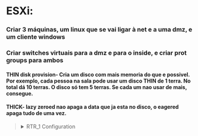 # ESXi:


### Criar 3 máquinas, um linux que se vai ligar à net e a uma dmz, e um cliente windows


### Criar switches virtuais para a dmz e para o inside, e criar prot groups para ambos


#### THIN disk provision- Cria um disco com mais memoria do que e possivel. Por exemplo, cada pessoa na sala pode usar um disco THIN de 1 terra. No total dá 10 terras. O disco só tem 5 terras. Se cada um nao usar de mais, consegue.


#### THICK- lazy zeroed nao apaga a data que ja esta no disco, o eagered apaga tudo de uma vez.




> <details>
>   <summary>RTR_1 Configuration</summary>
>   
>   - **Storage**: 4 GB of storage
>   - **Memory**: 768 MB
>   - **Provisioning**: Thin provisioned
>   - **Operating System**: Debian 10 (SSD image)
>   
>   **Network Interfaces:**
>   
>   - Interface 1 (facing outward):
>     - IP: 192.168.15.0/24
>     
>   - Interface 2 (inside - Windows network):
>     - IP: 192.168.31.0/24
>     
>   - Interface 3 (DMZ):
>     - IP: 172.31.0.0/24
>     
>   **Disk Partitioning:**
>   
>   During installation, the Debian disk was partitioned with Logical Volume (LV).
>   
> </details>

